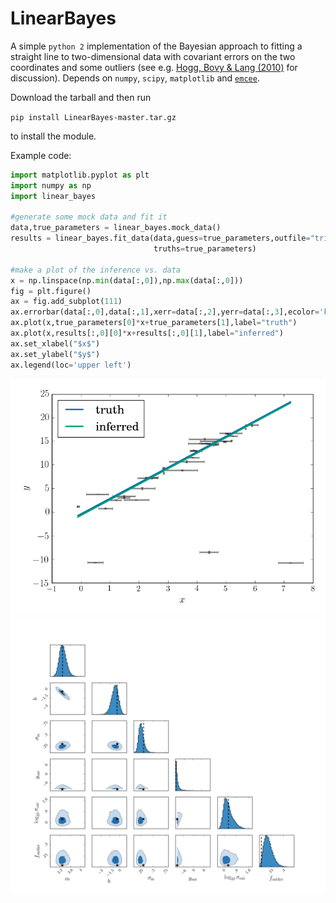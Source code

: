# LinearBayes

A simple `python 2` implementation of the Bayesian approach to fitting a straight 
line to two-dimensional data with covariant errors on the two coordinates and some outliers 
(see e.g. [Hogg, Bovy & Lang (2010)](http://arxiv.org/abs/1008.4686) for discussion). Depends 
on `numpy`, `scipy`, `matplotlib` and [`emcee`](https://github.com/dfm/emcee).

Download the tarball and then run

`pip install LinearBayes-master.tar.gz`

to install the module.

Example code:

```python
import matplotlib.pyplot as plt
import numpy as np
import linear_bayes

#generate some mock data and fit it
data,true_parameters = linear_bayes.mock_data()
results = linear_bayes.fit_data(data,guess=true_parameters,outfile="trial_fit",make_cornerplot=True,\
								truths=true_parameters) 

#make a plot of the inference vs. data
x = np.linspace(np.min(data[:,0]),np.max(data[:,0]))
fig = plt.figure()
ax = fig.add_subplot(111)
ax.errorbar(data[:,0],data[:,1],xerr=data[:,2],yerr=data[:,3],ecolor='k',fmt='none',alpha=0.5)
ax.plot(x,true_parameters[0]*x+true_parameters[1],label="truth")
ax.plot(x,results[:,0][0]*x+results[:,0][1],label="inferred")
ax.set_xlabel("$x$")
ax.set_ylabel("$y$")
ax.legend(loc='upper left')
```

![Alt text](example_fit.png?raw=true)
![Alt text](example_triangle.png?raw=true)
